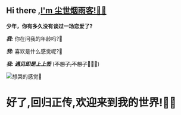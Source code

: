 ## Hi there ,[I'm 尘世烟雨客!🫶🏻](https://www.wangqianlong.com)

<!--
**wql521/wql521** is a ✨ _special_ ✨ repository because its `README.md` (this file) appears on your GitHub profile. -->

  **少年，你有多久没有谈过一场恋爱了?**
  
  ***我:*** 你在问我的年龄吗?🤔
  
  ***我:*** 喜欢是什么感觉呢?🤔
 
  ***我:*** ***遇见即是上上签*** (~~不想了,不想了~~🤦🏻‍♂️)

![想哭的感觉🥲](https://cdn.jsdelivr.net/gh/wql521/pictures/202205041645895.gif)
#
# **好了,回归正传,欢迎来到我的世界!🥳🥳**
